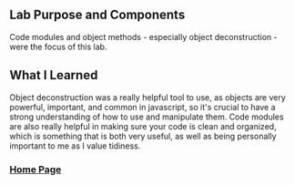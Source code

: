 ## Lab Purpose and Components
Code modules and object methods - especially object deconstruction - were the focus of this lab.

## What I Learned
Object deconstruction was a really helpful tool to use, as objects are very powerful, important, and common in javascript, so it's crucial to have a strong understanding of how to use and manipulate them. Code modules are also really helpful in making sure your code is clean and organized, which is something that is both very useful, as well as being personally important to me as I value tidiness.

### [Home Page](https://slynsky.github.io)

